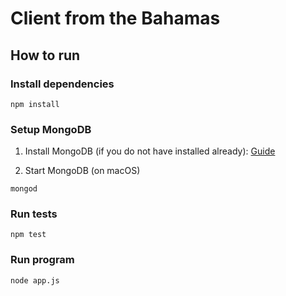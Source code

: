 # Client from the Bahamas

## How to run

### Install dependencies

```
npm install
```

### Setup MongoDB

1. Install MongoDB (if you do not have installed already): [Guide](https://docs.mongodb.com/manual/tutorial/install-mongodb-on-os-x/)

2. Start MongoDB (on macOS)

```
mongod
```

### Run tests

```
npm test
```

### Run program

```
node app.js
```
